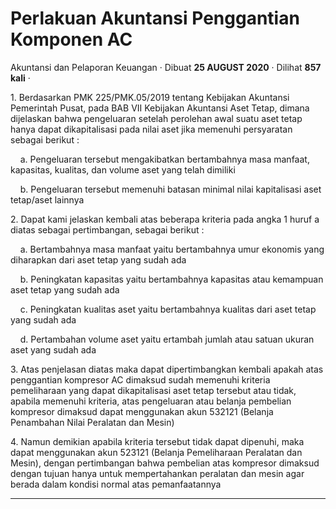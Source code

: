 Perlakuan Akuntansi Penggantian Komponen AC
===========================================

Akuntansi dan Pelaporan Keuangan · Dibuat **25 AUGUST 2020** · Dilihat **857 kali** ·

1\. Berdasarkan PMK 225/PMK.05/2019 tentang Kebijakan Akuntansi Pemerintah Pusat, pada BAB VII Kebijakan Akuntansi Aset Tetap, dimana dijelaskan bahwa pengeluaran setelah perolehan awal suatu aset tetap hanya dapat dikapitalisasi pada nilai aset jika memenuhi persyaratan sebagai berikut :

    a. Pengeluaran tersebut mengakibatkan bertambahnya masa manfaat, kapasitas, kualitas, dan volume aset yang telah dimiliki

    b. Pengeluaran tersebut memenuhi batasan minimal nilai kapitalisasi aset tetap/aset lainnya   

2\. Dapat kami jelaskan kembali atas beberapa kriteria pada angka 1 huruf a diatas sebagai pertimbangan, sebagai berikut :

    a. Bertambahnya masa manfaat yaitu bertambahnya umur ekonomis yang diharapkan dari aset tetap yang sudah ada

    b. Peningkatan kapasitas yaitu bertambahnya kapasitas atau kemampuan aset tetap yang sudah ada

    c. Peningkatan kualitas aset yaitu bertambahnya kualitas dari aset tetap yang sudah ada

    d. Pertambahan volume aset yaitu ertambah jumlah atau satuan ukuran aset yang sudah ada

3\. Atas penjelasan diatas maka dapat dipertimbangkan kembali apakah atas penggantian kompresor AC dimaksud sudah memenuhi kriteria pemeliharaan yang dapat dikapitalisasi aset tetap tersebut atau tidak, apabila memenuhi kriteria, atas pengeluaran atau belanja pembelian kompresor dimaksud dapat menggunakan akun 532121 (Belanja Penambahan Nilai Peralatan dan Mesin)

4\. Namun demikian apabila kriteria tersebut tidak dapat dipenuhi, maka dapat menggunakan akun 523121 (Belanja Pemeliharaan Peralatan dan Mesin), dengan pertimbangan bahwa pembelian atas kompresor dimaksud dengan tujuan hanya untuk mempertahankan peralatan dan mesin agar berada dalam kondisi normal atas pemanfaatannya  

  
  
  

* * *